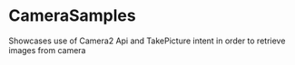 # CameraSamples

Showcases use of Camera2 Api and TakePicture intent in order to retrieve images from camera
